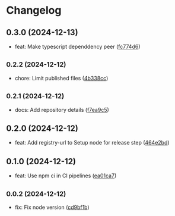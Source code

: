 # Changelog

## 0.3.0 (2024-12-13)

* feat: Make typescript dependdency peer ([fc774d6](https://github.com/alexalexiuc/typedoc-jsdoc-inherit/commit/fc774d6))

## <small>0.2.2 (2024-12-12)</small>

* chore: Limit published files ([4b338cc](https://github.com/alexalexiuc/typedoc-jsdoc-inherit/commit/4b338cc))

## <small>0.2.1 (2024-12-12)</small>

* docs: Add repository details ([f7ea9c5](https://github.com/alexalexiuc/typedoc-jsdoc-inherit/commit/f7ea9c5))

## 0.2.0 (2024-12-12)

* feat: Add registry-url to Setup node for release step ([464e2bd](https://github.com/alexalexiuc/typedoc-jsdoc-inherit/commit/464e2bd))

## 0.1.0 (2024-12-12)

* feat: Use npm ci in CI pipelines ([ea01ca7](https://github.com/alexalexiuc/typedoc-jsdoc-inherit/commit/ea01ca7))

## <small>0.0.2 (2024-12-12)</small>

* fix: Fix node version ([cd9bf1b](https://github.com/alexalexiuc/typedoc-jsdoc-inherit/commit/cd9bf1b))
